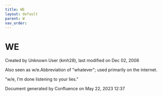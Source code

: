 ```yaml
---
title: WE
layout: default
parent: W
nav_order:
---
```


# WE

Created by  Unknown User (kmh28), last modified on Dec 02, 2008

Also seen as w/e.Abbreviation of &quot;whatever&quot;; used primarily on the internet.

&quot;w/e, I'm done listening to your lies.&quot; 

Document generated by Confluence on May 22, 2023 12:37


